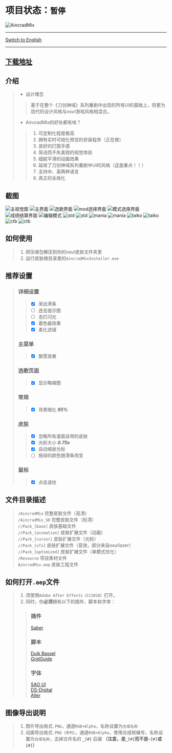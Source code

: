 # 项目状态：`暂停`

![AincradMix](https://raw.githubusercontent.com/Sendevia/sendevia.github.io/master/img/title_big.png)

----

[Switch to English](https://github.com/Sendevia/AincradMix/blob/master/README_EN.md)

----

## [下载地址](https://github.com/Sendevia/AincradMix/releases)

## 介绍

>- 设计理念  
>
>>基于在整个《刀剑神域》系列番剧中出现的所有UI的基础上，将更为现代的设计风格与osu!游戏风格相混合。  
>
>- AincradMix的好处都有啥？  
>
>>1. 可定制化程度极高
>>2. 拥有实时可视化预览的安装程序（正在做）
>>3. 良好的打图手感
>>4. 简洁而不失美观的视觉体验
>>5. 细腻平滑的动画效果  
>>6. 延续了刀剑神域系列番剧中UI的风格（这是重点！！）
>>7. 支持中、英两种语言
>>8. 真正的全局化

## 截图

![主视觉图](https://raw.githubusercontent.com/Sendevia/sendevia.github.io/master/img/AincradMix.png)
![主界面](https://raw.githubusercontent.com/Sendevia/sendevia.github.io/master/img/screenshots/menu_1.png)
![选歌界面](https://raw.githubusercontent.com/Sendevia/sendevia.github.io/master/img/screenshots/menu_2.png)
![mod选择界面](https://raw.githubusercontent.com/Sendevia/sendevia.github.io/master/img/screenshots/menu_3.png)
![模式选择界面](https://raw.githubusercontent.com/Sendevia/sendevia.github.io/master/img/screenshots/menu_4.png)
![成绩结算界面](https://raw.githubusercontent.com/Sendevia/sendevia.github.io/master/img/screenshots/score.png)
![编辑模式](https://raw.githubusercontent.com/Sendevia/sendevia.github.io/master/img/screenshots/edit.png)
![std](https://raw.githubusercontent.com/Sendevia/sendevia.github.io/master/img/screenshots/std_1.png)
![std](https://raw.githubusercontent.com/Sendevia/sendevia.github.io/master/img/screenshots/std_2.png)
![mania](https://raw.githubusercontent.com/Sendevia/sendevia.github.io/master/img/screenshots/mania_1.png)
![mania](https://raw.githubusercontent.com/Sendevia/sendevia.github.io/master/img/screenshots/mania_2.png)
![taiko](https://raw.githubusercontent.com/Sendevia/sendevia.github.io/master/img/screenshots/taiko_1.png)
![taiko](https://raw.githubusercontent.com/Sendevia/sendevia.github.io/master/img/screenshots/taiko_2.png)
![ctb](https://raw.githubusercontent.com/Sendevia/sendevia.github.io/master/img/screenshots/ctb_1.png)
![ctb](https://raw.githubusercontent.com/Sendevia/sendevia.github.io/master/img/screenshots/ctb_2.png)

## 如何使用

>1. 把压缩包解压到你的osu!皮肤文件夹里  
>2. 运行皮肤根目录里的`AincradMixInstaller.exe`  

## 推荐设置

>### 详细设置
>
>>- [x] 渐出滑条
>>- [ ] 连击提示图
>>- [ ] 击打闪光
>>- [x] 着色器效果
>>- [x] 柔化滤镜
>
>### 主菜单
>
>>- [x] 飘雪效果
>
>### 选歌页面
>
>>- [x] 显示略缩图
>
>### 常规
>
>>- [x] 背景暗化 ***95%***
>
>### 皮肤
>
>>- [x] 忽略所有谱面自带的皮肤
>>- [x] 光标大小 ***0.75x***
>>- [x] 自动缩放光标
>>- [ ] 拖球的颜色随滑条改变
>
>### 鼠标
>
>>- [x] 点击波纹

## 文件目录描述

>`/AincradMix` 完整皮肤文件（高清）  
>`/AincradMix_SD` 完整皮肤文件（标清）  
>`//Pack_[base]` 皮肤基础文件  
>`//Pack_[animation]` 皮肤扩展文件（动画）  
>`//Pack_[cursor]` 皮肤扩展文件（光标）  
>`//Pack_[sfx]` 皮肤扩展文件（音效，部分来自osu!lazer）  
>`//Pack_[optimized]` 皮肤扩展文件（单模式优化）  
>`/Resource` 项目素材文件  
>`AincradMix.aep` 皮肤工程文件  

## 如何打开`.aep`文件

> 1. 须使用`Adobe After Effects（CC2018）`打开。
> 2. 同时，你**必须**拥有以下的插件、脚本和字体：
>
>>### 插件
>>
>>[Saber](https://www.videocopilot.net/blog/2016/03/new-plug-in-saber-now-available-100-free/)  
>>
>>### 脚本
>>
>>[Duik Bassel](https://rainboxprod.coop/en/tools/duik/duik-download/)  
>>[GridGuide](https://aescripts.com/gridguide-for-after-effects/)  
>>
>>### 字体
>>
>>[SAO UI](https://fontmeme.com/fonts/sao-ui-font/)  
>>[DS-Digital](https://fontmeme.com/fonts/ds-digital-font/)  
>>[Aller](https://fontmeme.com/fonts/aller-font/)  

## 图像导出说明

> 1. 图片导出格式`.PNG`，通道`RGB+Alpha`，名称设置为`合成名称`  
> 2. 动画导出格式`.PNG（序列）`，通道`RGB+Alpha`，使用合成帧编号，名称设置为`合成名称`，去掉文件名的 **`_[#]`** 后缀 **（注意，是`_[#]`而不是`-[#]`或`[#]`）**  
